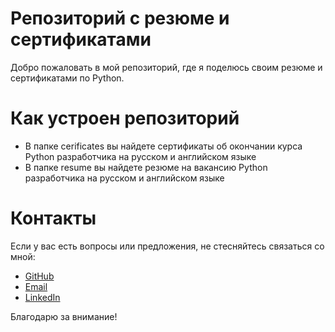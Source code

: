 # Репозиторий с резюме и сертификатами

Добро пожаловать в мой репозиторий, где я поделюсь своим резюме и сертификатами по Python.

# Как устроен репозиторий

- В папке cerificates вы найдете сертификаты об окончании курса Python разработчика на русском и английском языке
- В папке resume вы найдете резюме на вакансию Python разработчика на русском и английском языке

# Контакты

Если у вас есть вопросы или предложения, не стесняйтесь связаться со мной:

- [GitHub](https://github.com/GrigoriyKruchinin)
- [Email](gkruchinin75@gmail.com)
- [LinkedIn](https://www.linkedin.com/in/grigoriy-kruchinin/)

Благодарю за внимание!
